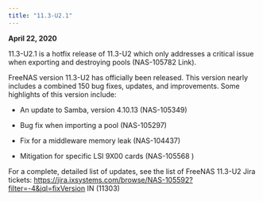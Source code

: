 ```yaml
---
title: "11.3-U2.1"
---
```


**April 22, 2020**

11.3-U2.1 is a hotfix release of 11.3-U2 which only addresses a critical issue when exporting and destroying pools (NAS-105782 Link).

FreeNAS version 11.3-U2 has officially been released. This version nearly includes a combined 150 bug fixes, updates, and improvements. Some highlights of this version include:

+ An update to Samba, version 4.10.13 (NAS-105349)

+ Bug fix when importing a pool (NAS-105297)

+ Fix for a middleware memory leak (NAS-104437)

+ Mitigation for specific LSI 9X00 cards (NAS-105568 )

For a complete, detailed list of updates, see the list of FreeNAS 11.3-U2 Jira tickets: https://jira.ixsystems.com/browse/NAS-105592?filter=-4&jql=fixVersion IN (11303)